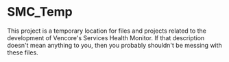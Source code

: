 # SMC_Temp

This project is a temporary location for files and projects related to the development of Vencore's Services Health Monitor.  If that description doesn't mean anything to you, then you probably shouldn't be messing with these files.
